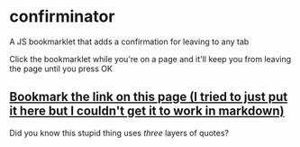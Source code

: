 # confirminator
A JS bookmarklet that adds a confirmation for leaving to any tab

Click the bookmarklet while you're on a page and it'll keep you from leaving the page until you press OK

## [Bookmark the link on this page (I tried to just put it here but I couldn't get it to work in markdown)](https://grosserly.github.io/confirminator)

Did you know this stupid thing uses _three_ layers of quotes?
